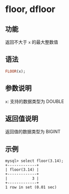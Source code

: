 # floor, dfloor

## 功能

返回不大于 `x` 的最大整数值

## 语法

```Haskell
FLOOR(x);
```

## 参数说明

`x`: 支持的数据类型为 DOUBLE

## 返回值说明

返回值的数据类型为 BIGINT

## 示例

```Plain Text
mysql> select floor(3.14);
+-------------+
| floor(3.14) |
+-------------+
|           3 |
+-------------+
1 row in set (0.01 sec)
```
